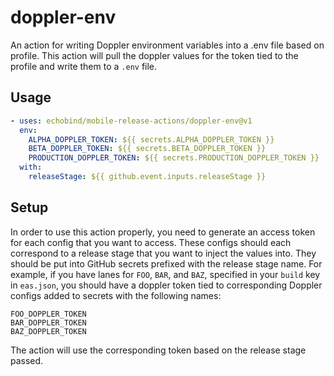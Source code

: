 # doppler-env

An action for writing Doppler environment variables into a .env file based on profile. This action will pull the doppler values for the token tied to the profile and write them to a `.env` file. 

## Usage
```yaml
- uses: echobind/mobile-release-actions/doppler-env@v1
  env:
    ALPHA_DOPPLER_TOKEN: ${{ secrets.ALPHA_DOPPLER_TOKEN }}
    BETA_DOPPLER_TOKEN: ${{ secrets.BETA_DOPPLER_TOKEN }}
    PRODUCTION_DOPPLER_TOKEN: ${{ secrets.PRODUCTION_DOPPLER_TOKEN }}
  with:
    releaseStage: ${{ github.event.inputs.releaseStage }}
```

## Setup

In order to use this action properly, you need to generate an access token for each config that you want to access. These configs should each correspond to a release stage that you want to inject the values into. They should be put into GitHub secrets prefixed with the release stage name. For example, if you have lanes for `FOO`, `BAR`, and `BAZ`, specified in your `build` key in `eas.json`, you should have a doppler token tied to corresponding Doppler configs added to secrets with the following names:

```
FOO_DOPPLER_TOKEN
BAR_DOPPLER_TOKEN
BAZ_DOPPLER_TOKEN
```

The action will use the corresponding token based on the release stage passed.